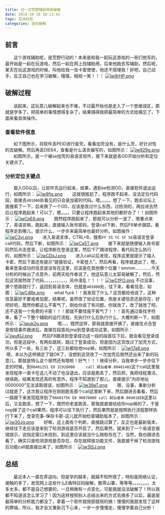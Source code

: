 ```yaml
---
title: 记一次荒野辅助简单破解
date: 2018-10-18 10:13:42
tags: 实战经验
categories: 逆向破解
---
```

## 前言
&#160; &#160; &#160; &#160;这个游戏辅助呢，是荒野行动的！本来是和我一起玩这游戏的一哥们他写的，最开始是一起在玩游戏，然后一起在网上找辅助用，后来他跑去写辅助，然后呢，某天在玩这游戏的时候，叫他给我一张卡密使使，他还不搭理我！好吧，自己动手，反正自己也在学习破解，嘻嘻，相视一笑！！！
[![iw9rHP.png](https://s1.ax1x.com/2018/10/18/iw9rHP.png)](https://imgchr.com/i/iw9rHP)
<!--more-->
## 破解过程
&#160; &#160; &#160; &#160;说起来，这玩意儿破解起来也不难，不过最开始也是走入了一个思维误区，那就是学多了，把简单的事情想得复杂了，结果搞得我把最简单的方式给搞忘了，下面来看具体操作。
### 查看软件信息
&#160; &#160; &#160; &#160;如下图所示，将软件丢PEID进行查壳，看看加壳没有，是什么壳，好针对性的去破解。然后再丢DIE64，查看是什么语言编写的，如图所示：
[![iw929g.png](https://s1.ax1x.com/2018/10/18/iw929g.png)](https://imgchr.com/i/iw929g)
&#160; &#160; &#160; &#160;如图所示，是一个被se加壳的易语言软件，接下来就是丢OD开始分析和定位关键点了。
### 分析定位关键点
&#160; &#160; &#160; &#160;载入OD以后，让软件先运行起来，结果，遇到se检测OD，直接软件退出运行，如图所示：
[![iw9fjs.png](https://s1.ax1x.com/2018/10/18/iw9fjs.png)](https://imgchr.com/i/iw9fjs)
&#160; &#160; &#160; &#160;这就很尴尬了，程序跑不起来，没法定位代码段，直接去`401000`处看见的只会是加密的代码。嗯。。。。。想了一下，跑去论坛上面搜索了一下，后来换了一个OD，应该是改过什么东西，过检测的，再拉进去然后让程序跑起来！可以了，嗯。。。。只要让程序跑起来其他的都好办了！！如图所示：
[![iwCpE6.png](https://s1.ax1x.com/2018/10/18/iwCpE6.png)](https://imgchr.com/i/iwCpE6)
&#160; &#160; &#160; &#160;既然程序跑起来了，那就可以分析一波了，嗯重点来了，易语言嘛，跑起来，直接输入账号密码，登录call下断，然后F8单步跟踪，看程序走到哪儿，提示什么，一步步来最简单也最好分析。如图操作：
[![iwC3vj.png](https://s1.ax1x.com/2018/10/18/iwC3vj.png)](https://imgchr.com/i/iwC3vj)
&#160; &#160; &#160; &#160;进入易语言体，CTRL+B，搜索`FF 55 FC 5F 5E`易语言登录call代码，然后下断，如图所示：
[![iwCa5T.png](https://s1.ax1x.com/2018/10/18/iwCa5T.png)](https://imgchr.com/i/iwCa5T)
&#160; &#160; &#160; &#160;接下来就是随便输入账号密码然后点击登录，让程序断在登录这里，然后“F7”跟进程序，看代码怎么执行的，如图所示：
[![iwCDxJ.png](https://s1.ax1x.com/2018/10/18/iwCDxJ.png)](https://imgchr.com/i/iwCDxJ)
&#160; &#160; &#160; &#160;进入call以后发现，程序这里就提示了输入卡密，然后下面还有提示“链接验证，卡密登入”，然后再看，程序就退出了，嗯，看来登录成功的信息是没有在这里，应该是在其他哪个位置！emmm.............今天分析的时候出了点意外，前两天给作者说了，他这玩意儿太容易破解了，然后，然后这货居然改了代码，，，，，，，，，，，风中凌乱！！！！
[![iwCfPO.png](https://s1.ax1x.com/2018/10/18/iwCfPO.png)](https://imgchr.com/i/iwCfPO)
不过没事，换个思路就行了，返回到易语言体，也就是`401000`处，往下来，看看信息，如图：
[![iwC4Re.png](https://s1.ax1x.com/2018/10/18/iwC4Re.png)](https://imgchr.com/i/iwC4Re)
&#160; &#160; &#160; &#160;what fuck！！我发现了什么？这货都给他说了，这种信息最好不要或者加密，结果呢，虽然改了验证位置，但是关键信息还是存在，好吧好吧，既然你都这么不客气了，刚给你说了有问题，你就改了，改了就改了吧，还不送我一个免费的卡密！！！那就不要怪我不客气了！！！首先通过查找字符串，看了一下整个辅助的运行流程，先执行什么后执行什么，大概判断一下，如图所示：
[![iwuk2q.png](https://s1.ax1x.com/2018/10/18/iwuk2q.png)](https://imgchr.com/i/iwuk2q)
&#160; &#160; &#160; &#160;嗯，，，既然这样，那我就直接开搞了，直接在点击登录按钮事件跟进后，直接在段首处jmp到登录成功这里，如图所示：
[![iwuKIJ.png](https://s1.ax1x.com/2018/10/18/iwuKIJ.png)](https://imgchr.com/i/iwuKIJ)
&#160; &#160; &#160; &#160;然后F8跟进到登录成功这一段的段首往下拉，就会看见登录成功，但是这段中，有两处跳转，跳过了登录成功，但是因为这货改过了加壳方式，所以多了一处，有三处了，这三处都给他nop掉，如图所示：
[![iw17a8.png](https://s1.ax1x.com/2018/10/18/iw17a8.png)](https://imgchr.com/i/iw17a8)
&#160; &#160; &#160; &#160;嗯，本以为这样搞定了就OK了，没想到这货改了一次加壳后居然还出来了新的玩意儿，那就是特么这个居然还有暗桩！好气！！！继续分析，当我单步一步步往下走的时候，到`00401251 E8 2C020000     call 弑仙者单.00401482`这个call这里我发现程序一直卡在这儿不动了也没退出，应该是跑丢了，然后把，我把线程激活，继续跑，结果发现还真的有意外，程序不知道到了那儿，直接提示“内存地址0000000”无法读取错误，如图所示：
[![iw39aT.png](https://s1.ax1x.com/2018/10/18/iw39aT.png)](https://imgchr.com/i/iw39aT)
&#160; &#160; &#160; &#160;嗯，没事，重新分析过就是了，这次我让程序在刚刚跑丢那个call这里断下来，然后跟进去看看，然后一路跟下来发现程序到了`00401756 E8 90070000 call 弑仙者单.00401EEB`这里以后，又会跑丢，想了一下，既然你老是跑丢，那我就直接给给你nop掉的了，于是nop掉了这个call果然，程序可以往下执行了，然后果然就是按照执行流程那样执行下来了，登录完事-保存卡密-这儿就开始检查辅助版本了，如图所示：
[![iw30Jg.png](https://s1.ax1x.com/2018/10/18/iw30Jg.png)](https://imgchr.com/i/iw30Jg)
&#160; &#160; &#160; &#160;好嘛，这上面有个判断，直接跳过算了，反正也是最新版本，继续往下走应该是来到了检测游戏是否开启了，然后果然，就来到了一个易语言报错提示，说指定窗口未找到，到这里应该就没什么暗桩存在了，当然，我也跟进去看了，确实只是检测游戏是否存在，存在就释放功能文件，我直接干掉了检测游戏后功能call就直接出来了，如图所示：
[![iw3ISJ.png](https://s1.ax1x.com/2018/10/18/iw3ISJ.png)](https://imgchr.com/i/iw3ISJ)
## 总结
&#160; &#160; &#160; &#160;最近本人一直在弄逆向，但是学的越多，就越不知所措了，特别是网络认证，接触的多了，发现网上这些什么E盾特征码破解，飘零山寨，等等等。。。。。。。。太多太多，都不是自己想要的，一旦稍微有一点变化，可能我就没法破解了！所以我都不知道该怎么学习了！因为这样按照别人总结出来的方式去搞多了以后，最底层最简单的分析能力都没了，拿着一个软件就按部就班的搞！慢慢的我就发现了这样的弊端，所以，我才会又重新沉下心来，一步一步慢慢走，慢慢学着自己分析！